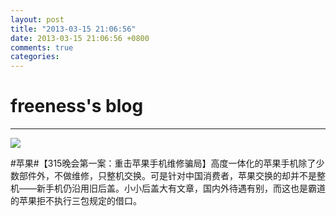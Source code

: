 ```yaml
---
layout: post
title: "2013-03-15 21:06:56"
date: 2013-03-15 21:06:56 +0800
comments: true
categories: 
---
```


# freeness's blog

----------

![](http://okqmqrbgo.bkt.clouddn.com/201303152106561.jpg)

>
\#苹果\#【315晚会第一案：重击苹果手机维修骗局】高度一体化的苹果手机除了少数部件外，不做维修，只整机交换。可是针对中国消费者，苹果交换的却并不是整机——新手机仍沿用旧后盖。小小后盖大有文章，国内外待遇有别，而这也是霸道的苹果拒不执行三包规定的借口。